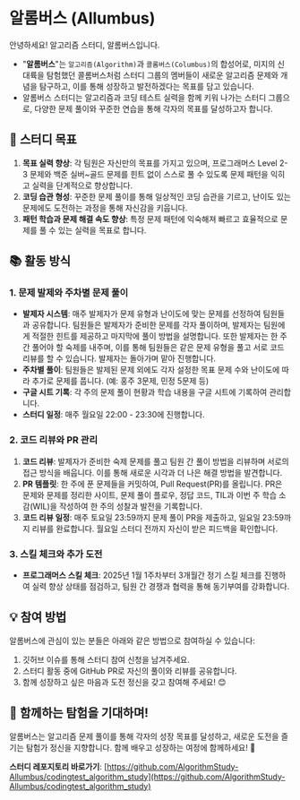 # 알롬버스 (Allumbus)

안녕하세요! 알고리즘 스터디, 알롬버스입니다.  
- "**알롬버스**"는 `알고리즘(Algorithm)`과 `콜롬버스(Columbus)`의 합성어로, 미지의 신대륙을 탐험했던 콜롬버스처럼 스터디 그룹의 멤버들이 새로운 알고리즘 문제와 개념을 탐구하고, 이를 통해 성장하고 발전하겠다는 목표를 담고 있습니다.  
- 알롬버스 스터디는 알고리즘과 코딩 테스트 실력을 함께 키워 나가는 스터디 그룹으로, 다양한 문제 풀이와 꾸준한 연습을 통해 각자의 목표를 달성하고자 합니다. 

## 🚀 스터디 목표

1. **목표 실력 향상**: 각 팀원은 자신만의 목표를 가지고 있으며, 프로그래머스 Level 2-3 문제와 백준 실버~골드 문제를 힌트 없이 스스로 풀 수 있도록 문제 패턴을 익히고 실력을 단계적으로 향상합니다.
2. **코딩 습관 형성**: 꾸준한 문제 풀이를 통해 일상적인 코딩 습관을 기르고, 난이도 있는 문제에도 도전하는 과정을 통해 자신감을 키웁니다.
3. **패턴 학습과 문제 해결 속도 향상**: 특정 문제 패턴에 익숙해져 빠르고 효율적으로 문제를 풀 수 있는 실력을 목표로 합니다.

## 📚 활동 방식

### 1. 문제 발제와 주차별 문제 풀이

- **발제자 시스템**: 매주 발제자가 문제 유형과 난이도에 맞는 문제를 선정하여 팀원들과 공유합니다. 팀원들은 발제자가 준비한 문제를 각자 풀이하며, 발제자는 팀원에게 적절한 힌트를 제공하고 마지막에 풀이 방법을 설명합니다. 또한 발제자는 한 주간 풀어야 할 숙제를 내주며, 이를 통해 팀원들은 같은 문제 유형을 풀고 서로 코드 리뷰를 할 수 있습니다. 발제자는 돌아가며 맡아 진행합니다.
- **주차별 풀이**: 팀원들은 발제된 문제 외에도 각자 설정한 목표 문제 수와 난이도에 따라 추가로 문제를 풉니다. (예: 홍주 3문제, 민정 5문제 등)
- **구글 시트 기록**: 각 주의 문제 풀이 현황과 학습 내용을 구글 시트에 기록하여 관리합니다.
- **스터디 일정**: 매주 월요일 22:00 - 23:30에 진행합니다.

### 2. 코드 리뷰와 PR 관리

1. **코드 리뷰**: 발제자가 준비한 숙제 문제를 풀고 팀원 간 풀이 방법을 리뷰하며 서로의 접근 방식을 배웁니다. 이를 통해 새로운 시각과 더 나은 해결 방법을 발견합니다.
2. **PR 템플릿**: 한 주에 푼 문제들을 커밋하여, Pull Request(PR)를 올립니다. PR은 문제와 문제를 정리한 사이트, 문제 풀이 플로우, 정답 코드, TIL과 이번 주 학습 소감(WIL)을 작성하여 한 주의 성찰과 발전을 기록합니다.
3. **코드 리뷰 일정**: 매주 토요일 23:59까지 문제 풀이 PR을 제출하고, 일요일 23:59까지 리뷰를 완료합니다. 월요일 스터디 전까지 자신이 받은 피드백을 확인합니다.

### 3. 스킬 체크와 추가 도전

- **프로그래머스 스킬 체크**: 2025년 1월 1주차부터 3개월간 정기 스킬 체크를 진행하여 실력 향상 상태를 점검하고, 팀원 간 경쟁과 협력을 통해 동기부여를 강화합니다.

## 💡 참여 방법

알롬버스에 관심이 있는 분들은 아래와 같은 방법으로 참여하실 수 있습니다:

1. 깃허브 이슈를 통해 스터디 참여 신청을 남겨주세요.
2. 스터디 활동 중에 GitHub PR로 자신의 풀이와 리뷰를 공유합니다.
3. 함께 성장하고 싶은 마음과 도전 정신을 갖고 참여해 주세요! 😊

## 🎉 함께하는 탐험을 기대하며!

알롬버스는 알고리즘 문제 풀이를 통해 각자의 성장 목표를 달성하고, 새로운 도전을 즐기는 탐험가 정신을 지향합니다. 함께 배우고 성장하는 여정에 함께하세요! 🚀

**스터디 레포지토리 바로가기**: [https://github.com/AlgorithmStudy-Allumbus/codingtest_algorithm_study](https://github.com/AlgorithmStudy-Allumbus/codingtest_algorithm_study)
